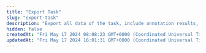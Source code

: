 ```yaml
---
title: "Export Task"
slug: "export-task"
description: "Export all data of the task, include annotation results, metadata, assets, etc."
hidden: false
createdAt: "Fri May 17 2024 08:08:23 GMT+0000 (Coordinated Universal Time)"
updatedAt: "Fri May 17 2024 16:01:31 GMT+0000 (Coordinated Universal Time)"
---
```


<API
	method="POST"
	url="/tasks/export"
	:body="body"
	:results="results"
/>

<script setup>
const body = {
	projectId: {
		type: 'long',
		default: 2695,
		description: 'project id'
	},
	completeTimeAfter: {
		type: 'string',
		default: '2023-04-01',
		description: 'Complete time of task after the date, include the day'
	},
	completeTimeBefore: {
		type: 'string',
		default: '2023-05-01',
		description: 'Complete time of task before the date'
	},
	taskIds: {
		type: 'long[]',
		default: [],
		description: 'Task Id List'
	},
}
const results = {
	200: {
    "code": 200,
    "message": "Success",
    "data": {
    	"annotationResultList": [
      	{
        	"annotations": [
          	{
            	"key": "string",
            	"label": "string",
            	"slots": [
              	{
                	"confidence": 0,
                	"confirmed": true,
                	"hintConfidence": "High",
                	"hintStatus": "Unconfirmed",
                	"id": "string",
                	"label": "string",
                	"length": 0,
                	"source": "string",
                	"start": 0,
                	"text": "string",
                	"type": "text"
              	}
            	],
            	"type": "slot"
          	}
        	],
        	"hints": [
          	{
            	"key": "string",
            	"label": "string",
            	"slots": [
              	{
                	"confidence": 0,
                	"confirmed": true,
                	"hintConfidence": "High",
                	"hintStatus": "Unconfirmed",
                	"id": "string",
                	"label": "string",
                	"length": 0,
                	"source": "string",
                	"start": 0,
                	"text": "string",
                	"type": "text"
              	}
            	],
            	"type": "slot"
          	}
        	],
        	"issues": [
          	{
            	"actions": [
              	{
                	"comments": [
                  	"string"
                	],
                	"createdAt": "string",
                	"note": "string",
                	"pool": {
                  	"id": 0,
                  	"name": "string",
                  	"operatorIDBlackList": [
                    	"string"
                  	],
                  	"rejectTaskCountDown": {
                    	"day": 0,
                    	"hour": 0,
                    	"minute": 0
                  	},
                  	"taskCountDown": {
                    	"day": 0,
                    	"hour": 0,
                    	"minute": 0
                  	},
                  	"type": 0
                	},
                	"taskId": 0,
                	"team": {
                  	"id": 0,
                  	"name": "string"
                	},
                	"type": "Create",
                	"user": {
                  	"id": 0,
                  	"name": "string",
                  	"phone": "string"
                	}
              	}
            	],
            	"annotationPath": [
              	"string"
            	],
            	"id": "string",
            	"location": {
              	"position": 0,
              	"source": "string",
              	"type": "text"
            	},
            	"timeFrame": 0,
            	"type": 0
          	}
        	],
        	"metadata": {
          	"imageRotateAngle": 0,
          	"invalidFrame": [
            	0
          	],
          	"noNeedToAnnotate": true
        	},
        	"notes": [
          	{
            	"createdAt": "string",
            	"note": "string",
            	"pool": {
              	"id": 0,
              	"name": "string",
              	"operatorIDBlackList": [
                	"string"
              	],
              	"rejectTaskCountDown": {
                	"day": 0,
                	"hour": 0,
                	"minute": 0
              	},
              	"taskCountDown": {
                	"day": 0,
                	"hour": 0,
                	"minute": 0
              	},
              	"type": 0
            	},
            	"taskId": 0,
            	"team": {
              	"id": 0,
              	"name": "string"
            	},
            	"user": {
              	"id": 0,
              	"name": "string",
              	"phone": "string"
            	}
          	}
        	]
      	}
    	]
  	},
  	"date": "2024-05-17 17:45:50",
  	"requestId": "77bdf4cd171593981208210031afb4",
  	"success": true
	},
	400: {
		"code": 400,
		"data": null,
		"date": "",
		"message": "Invalid Parameter",
		"requestId": "77bdf4cd171593981208210031afbv",
		"success": false
	}
}
</script>
